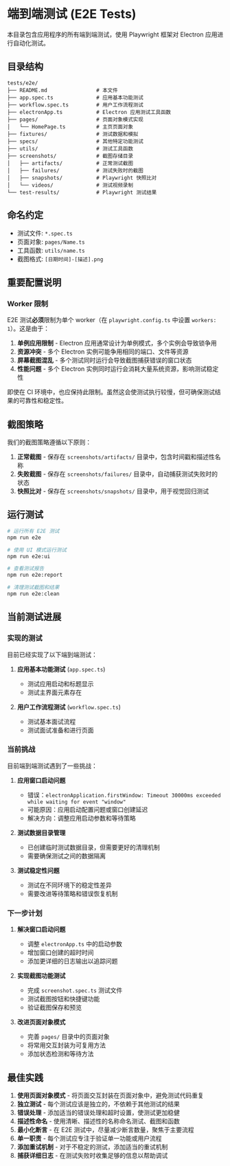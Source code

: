 # 端到端测试 (E2E Tests)

本目录包含应用程序的所有端到端测试，使用 Playwright 框架对 Electron 应用进行自动化测试。

## 目录结构

```
tests/e2e/
├── README.md                # 本文件
├── app.spec.ts              # 应用基本功能测试
├── workflow.spec.ts         # 用户工作流程测试
├── electronApp.ts           # Electron 应用测试工具函数
├── pages/                   # 页面对象模式实现
│   └── HomePage.ts          # 主页页面对象
├── fixtures/                # 测试数据和模拟
├── specs/                   # 其他特定功能测试
├── utils/                   # 测试工具函数
├── screenshots/             # 截图存储目录
│   ├── artifacts/           # 正常测试截图
│   ├── failures/            # 测试失败时的截图
│   ├── snapshots/           # Playwright 快照比对
│   └── videos/              # 测试视频录制
└── test-results/            # Playwright 测试结果
```

## 命名约定

- 测试文件: `*.spec.ts`
- 页面对象: `pages/Name.ts`
- 工具函数: `utils/name.ts`
- 截图格式: `[日期时间]-[描述].png`

## 重要配置说明

### Worker 限制

E2E 测试**必须**限制为单个 worker（在 `playwright.config.ts` 中设置 `workers: 1`）。这是由于：

1. **单例应用限制** - Electron 应用通常设计为单例模式，多个实例会导致锁争用
2. **资源冲突** - 多个 Electron 实例可能争用相同的端口、文件等资源
3. **屏幕截图混乱** - 多个测试同时运行会导致截图捕获错误的窗口状态
4. **性能问题** - 多个 Electron 实例同时运行会消耗大量系统资源，影响测试稳定性

即使在 CI 环境中，也应保持此限制。虽然这会使测试执行较慢，但可确保测试结果的可靠性和稳定性。

## 截图策略

我们的截图策略遵循以下原则：

1. **正常截图** - 保存在 `screenshots/artifacts/` 目录中，包含时间戳和描述性名称
2. **失败截图** - 保存在 `screenshots/failures/` 目录中，自动捕获测试失败时的状态
3. **快照比对** - 保存在 `screenshots/snapshots/` 目录中，用于视觉回归测试

## 运行测试

```bash
# 运行所有 E2E 测试
npm run e2e

# 使用 UI 模式运行测试
npm run e2e:ui

# 查看测试报告
npm run e2e:report

# 清理测试截图和结果
npm run e2e:clean
```

## 当前测试进展

### 实现的测试

目前已经实现了以下端到端测试：

1. **应用基本功能测试** (`app.spec.ts`)
   - 测试应用启动和标题显示
   - 测试主界面元素存在

2. **用户工作流程测试** (`workflow.spec.ts`)
   - 测试基本面试流程
   - 测试面试准备和进行页面

### 当前挑战

目前端到端测试遇到了一些挑战：

1. **应用窗口启动问题**
   - 错误：`electronApplication.firstWindow: Timeout 30000ms exceeded while waiting for event "window"`
   - 可能原因：应用启动配置问题或窗口创建延迟
   - 解决方向：调整应用启动参数和等待策略

2. **测试数据目录管理**
   - 已创建临时测试数据目录，但需要更好的清理机制
   - 需要确保测试之间的数据隔离

3. **测试稳定性问题**
   - 测试在不同环境下的稳定性差异
   - 需要改进等待策略和错误恢复机制

### 下一步计划

1. **解决窗口启动问题**
   - 调整 `electronApp.ts` 中的启动参数
   - 增加窗口创建的超时时间
   - 添加更详细的日志输出以追踪问题

2. **实现截图功能测试**
   - 完成 `screenshot.spec.ts` 测试文件
   - 测试截图按钮和快捷键功能
   - 验证截图保存和预览

3. **改进页面对象模式**
   - 完善 `pages/` 目录中的页面对象
   - 将常用交互封装为可复用方法
   - 添加状态检测和等待方法

## 最佳实践

1. **使用页面对象模式** - 将页面交互封装在页面对象中，避免测试代码重复
2. **独立测试** - 每个测试应该是独立的，不依赖于其他测试的结果
3. **错误处理** - 添加适当的错误处理和超时设置，使测试更加稳健
4. **描述性命名** - 使用清晰、描述性的名称命名测试、截图和函数
5. **最小化断言** - 在 E2E 测试中，尽量减少断言数量，聚焦于主要流程
6. **单一职责** - 每个测试应专注于验证单一功能或用户流程
7. **添加重试机制** - 对于不稳定的测试，添加适当的重试机制
8. **捕获详细日志** - 在测试失败时收集足够的信息以帮助调试